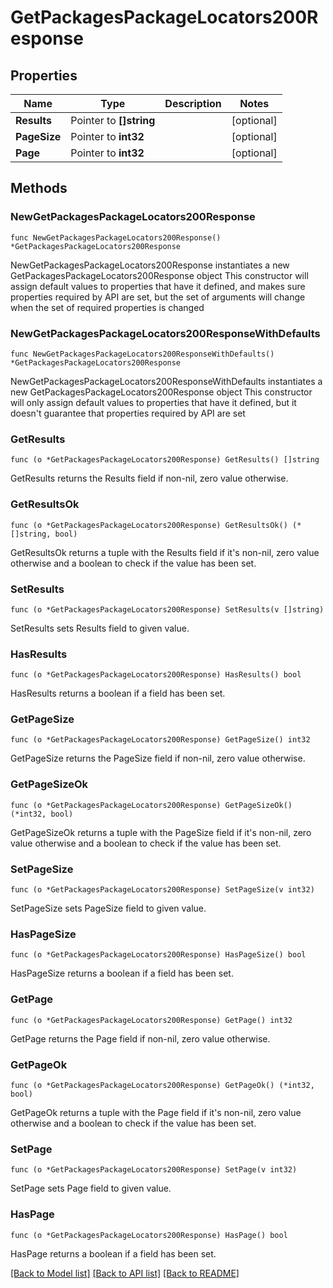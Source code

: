 # GetPackagesPackageLocators200Response

## Properties

Name | Type | Description | Notes
------------ | ------------- | ------------- | -------------
**Results** | Pointer to **[]string** |  | [optional] 
**PageSize** | Pointer to **int32** |  | [optional] 
**Page** | Pointer to **int32** |  | [optional] 

## Methods

### NewGetPackagesPackageLocators200Response

`func NewGetPackagesPackageLocators200Response() *GetPackagesPackageLocators200Response`

NewGetPackagesPackageLocators200Response instantiates a new GetPackagesPackageLocators200Response object
This constructor will assign default values to properties that have it defined,
and makes sure properties required by API are set, but the set of arguments
will change when the set of required properties is changed

### NewGetPackagesPackageLocators200ResponseWithDefaults

`func NewGetPackagesPackageLocators200ResponseWithDefaults() *GetPackagesPackageLocators200Response`

NewGetPackagesPackageLocators200ResponseWithDefaults instantiates a new GetPackagesPackageLocators200Response object
This constructor will only assign default values to properties that have it defined,
but it doesn't guarantee that properties required by API are set

### GetResults

`func (o *GetPackagesPackageLocators200Response) GetResults() []string`

GetResults returns the Results field if non-nil, zero value otherwise.

### GetResultsOk

`func (o *GetPackagesPackageLocators200Response) GetResultsOk() (*[]string, bool)`

GetResultsOk returns a tuple with the Results field if it's non-nil, zero value otherwise
and a boolean to check if the value has been set.

### SetResults

`func (o *GetPackagesPackageLocators200Response) SetResults(v []string)`

SetResults sets Results field to given value.

### HasResults

`func (o *GetPackagesPackageLocators200Response) HasResults() bool`

HasResults returns a boolean if a field has been set.

### GetPageSize

`func (o *GetPackagesPackageLocators200Response) GetPageSize() int32`

GetPageSize returns the PageSize field if non-nil, zero value otherwise.

### GetPageSizeOk

`func (o *GetPackagesPackageLocators200Response) GetPageSizeOk() (*int32, bool)`

GetPageSizeOk returns a tuple with the PageSize field if it's non-nil, zero value otherwise
and a boolean to check if the value has been set.

### SetPageSize

`func (o *GetPackagesPackageLocators200Response) SetPageSize(v int32)`

SetPageSize sets PageSize field to given value.

### HasPageSize

`func (o *GetPackagesPackageLocators200Response) HasPageSize() bool`

HasPageSize returns a boolean if a field has been set.

### GetPage

`func (o *GetPackagesPackageLocators200Response) GetPage() int32`

GetPage returns the Page field if non-nil, zero value otherwise.

### GetPageOk

`func (o *GetPackagesPackageLocators200Response) GetPageOk() (*int32, bool)`

GetPageOk returns a tuple with the Page field if it's non-nil, zero value otherwise
and a boolean to check if the value has been set.

### SetPage

`func (o *GetPackagesPackageLocators200Response) SetPage(v int32)`

SetPage sets Page field to given value.

### HasPage

`func (o *GetPackagesPackageLocators200Response) HasPage() bool`

HasPage returns a boolean if a field has been set.


[[Back to Model list]](../README.md#documentation-for-models) [[Back to API list]](../README.md#documentation-for-api-endpoints) [[Back to README]](../README.md)


